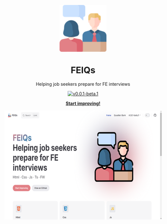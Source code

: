 <p align="center">
<img src="./public/job-interview-logo.png" height="150">
</p>
<h1 align="center">
FEIQs
</h1>
<p align="center">
Helping job seekers prepare for FE interviews
<p>
<p align="center">
  <a href="https://github.com/LQYld/FEIQs">
    <img src="https://img.shields.io/badge/v0.0.1-beta" 
         data-canonical-src="https://img.shields.io/badge/v0.0.1-beta"
         alt="v0.0.1-beta.1"/>
  </a>
<p>
<p align="center">
<a href="https://feiqs.fe-ecosphere.com/"><b>Start improving!</b></a>
</p>

<p align="center">
    <img src="./public/demo.png" height="350">
</p>